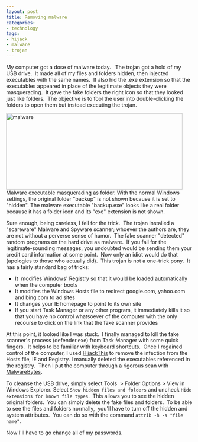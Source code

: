 ```yaml
---
layout: post
title: Removing malware
categories:
- technology
tags:
- hijack
- malware
- trojan
---
```

My computer got a dose of malware today.   The trojan got a hold of my USB drive.  It made all of my files and folders hidden, then injected executables with the same names.  It also hid the .exe extension so that the executables appeared in place of the legitimate objects they were masquerading.  It gave the fake folders the right icon so that they looked just like folders.  The objective is to fool the user into double-clicking the folders to open them but instead executing the trojan.

<img title="malware" src="https://dl.dropboxusercontent.com/u/52804626/images/malware.png" width="477" height="206" />

<figcaption>Malware executable masquerading as folder. With the normal Windows settings, the original folder "backup" is not shown because it is set to "hidden". The malware executable "backup.exe" looks like a real folder because it has a folder icon and its "exe" extension is not shown.</figcaption>

Sure enough, being careless, I fell for the trick.  The trojan installed a "scareware" Malware and Spyware scanner; whoever the authors are, they are not without a perverse sense of humor.  The fake scanner "detected" random programs on the hard drive as malware.  If you fall for the legitimate-sounding messages, you undoubted would be sending them your credit card information at some point.  Now only an idiot would do that (apologies to those who actually did).  This trojan is not a one-trick pony.  It has a fairly standard bag of tricks:

* It  modifies Windows' Registry so that it would be loaded automatically when the computer boots
* It modifies the Windows Hosts file to redirect google.com, yahoo.com and bing.com to ad sites
* It changes your IE homepage to point to its own site
* If you start Task Manager or any other program, it immediately kills it so that you have no control whatsoever of the computer with the only recourse to click on the link that the fake scanner provides

At this point, it looked like I was stuck.  I finally managed to kill the fake scanner's process (defender.exe) from Task Manager with some quick fingers.  It helps to be familiar with keyboard shortcuts.  Once I regained control of the computer, I used [HijackThis](http://free.antivirus.com/hijackthis) to remove the infection from the Hosts file, IE and Registry. I manually deleted the executables referenced in the registry.  Then I put the computer through a rigorous scan with [MalwareBytes](http://www.malwarebytes.org/).

To cleanse the USB drive, simply select Tools  > Folder Options > View in Windows Explorer. Select `Show hidden files and folders` and uncheck `Hide extensions for known file types`.  This allows you to see the hidden original folders.  You can simply delete the fake files and folders.  To be able to see the files and folders normally,  you'll have to turn off the hidden and system attributes.  You can do so with the command `attrib -h -s "file name"`.

Now I'll have to go change all of my passwords.
